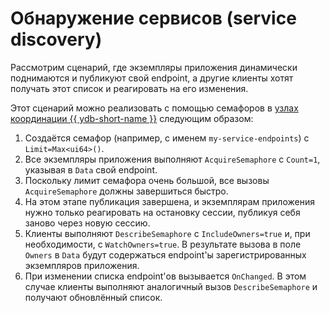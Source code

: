 # Обнаружение сервисов (service discovery)

Рассмотрим сценарий, где экземпляры приложения динамически поднимаются и публикуют свой endpoint, а другие клиенты хотят получать этот список и реагировать на его изменения.

Этот сценарий можно реализовать с помощью семафоров в [узлах координации {{ ydb-short-name }}](../../reference/ydb-sdk/coordination.md) следующим образом:

1. Создаётся семафор (например, с именем `my-service-endpoints`) с `Limit=Max<ui64>()`.
1. Все экземпляры приложения выполняют `AcquireSemaphore` с `Count=1`, указывая в `Data` свой endpoint.
1. Поскольку лимит семафора очень большой, все вызовы `AcquireSemaphore` должны завершиться быстро.
1. На этом этапе публикация завершена, и экземплярам приложения нужно только реагировать на остановку сессии, публикуя себя заново через новую сессию.
1. Клиенты выполняют `DescribeSemaphore` с `IncludeOwners=true` и, при необходимости, с `WatchOwners=true`. В результате вызова в поле `Owners` в `Data` будут содержаться endpoint'ы зарегистрированных экземпляров приложения.
1. При изменении списка endpoint'ов вызывается `OnChanged`. В этом случае клиенты выполняют аналогичный вызов `DescribeSemaphore` и получают обновлённый список.
